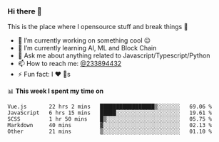 ### Hi there 👋

<!--
**a233894432/a233894432** is a ✨ _special_ ✨ repository because its `README.md` (this file) appears on your GitHub profile.

Here are some ideas to get you started:

- 🔭 I’m currently working on ...
- 🌱 I’m currently learning ...
- 👯 I’m looking to collaborate on ...
- 🤔 I’m looking for help with ...
- 💬 Ask me about ...
- 📫 How to reach me: ...
- 😄 Pronouns: ...
- ⚡ Fun fact: ...
-->
 
 
This is the place where I opensource stuff and break things :rofl:

- 🔭 I’m currently working on something cool :wink:
- 🌱 I’m currently learning AI, ML and Block Chain
- 💬 Ask me about anything related to Javascript/Typescript/Python
- 📫 How to reach me: [@233894432](https://twitter.com/233894432)
- ⚡ Fun fact: I :heart: :dog:s

📊 **This week I spent my time on**
<!--START_SECTION:waka-->
```text
Vue.js       22 hrs 2 mins   █████████████████▒░░░░░░░   69.06 % 
JavaScript   6 hrs 15 mins   █████░░░░░░░░░░░░░░░░░░░░   19.61 % 
SCSS         1 hr 50 mins    █▒░░░░░░░░░░░░░░░░░░░░░░░   05.75 % 
Markdown     40 mins         ▓░░░░░░░░░░░░░░░░░░░░░░░░   02.13 % 
Other        21 mins         ▒░░░░░░░░░░░░░░░░░░░░░░░░   01.10 % 
```
<!--END_SECTION:waka-->

